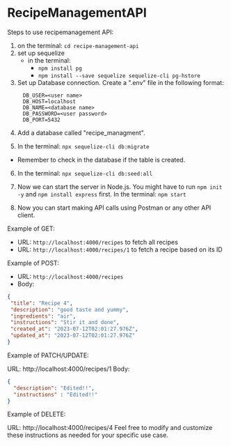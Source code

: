# RecipeManagementAPI
Steps to use recipemanagement API:

1. on the terminal: `cd recipe-management-api`
2. set up sequelize
   - in the terminal:
     - `npm install pg`
     - `npm install --save sequelize sequelize-cli pg-hstore`
3. Set up Database connection. Create a ".env" file in the following format:
```
     DB_USER=<user name>
     DB_HOST=localhost
     DB_NAME=<database name>
     DB_PASSWORD=<user password>
     DB_PORT=5432
```


4. Add a database called "recipe_managment".

5. In the terminal: `npx sequelize-cli db:migrate`
- Remember to check in the database if the table is created.

6. In the terminal: `npx sequelize-cli db:seed:all`

7. Now we can start the server in Node.js. You might have to run `npm init -y` and `npm install express` first.
In the terminal: `npm start`

8. Now you can start making API calls using Postman or any other API client.

Example of GET:
- URL: `http://localhost:4000/recipes` to fetch all recipes
- URL: `http://localhost:4000/recipes/1` to fetch a recipe based on its ID

Example of POST:
- URL: `http://localhost:4000/recipes`
- Body:
```json
{
 "title": "Recipe 4",
 "description": "good taste and yummy",
 "ingredients": "air",
 "instructions": "Stir it and done",
 "created_at": "2023-07-12T02:01:27.976Z",
 "updated_at": "2023-07-12T02:01:27.976Z"
}
```


Example of PATCH/UPDATE:

URL: http://localhost:4000/recipes/1
Body:
```json
{
  "description": "Edited!!",
  "instructions" : "Edited!!"
}
```

Example of DELETE:

URL: http://localhost:4000/recipes/4
Feel free to modify and customize these instructions as needed for your specific use case.


